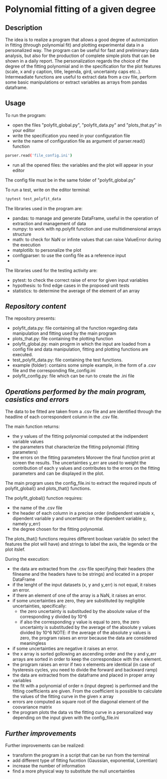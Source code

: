 # Polynomial fitting of a given degree

## **Description**
The idea is to realize a program that allows a good degree of automization in fitting (through polynomial fit) and plotting experimental data in a personalized way. The program can be useful for fast and preliminary data analysis, but also for the production of complete simple plots that can be shown in a daily report. The personalization regards the choice of the degree of the fitting polynomial and in the specification for the plot features (scale, x and y caption, title, legenda, gird, uncertainty caps etc..). Intermeadiate functions are useful to extract data from a csv file, perform some basic manipulations or extract variables as arrays from pandas dataframe.




## **Usage**
To run the program:
- open the files "polyfit_global.py", "polyfit_data.py" and "plots_that.py" in your editor
- write the specification you need in your configuration file
- write the name of configuration file as argument of parser.read() function 
```bash
parser.read('file_config.ini')
```
- run all the opened files: the variables and the plot will appear in your editor

The config file must be in the same folder of "polyfit_global.py"

To run a test, write on the editor terminal:
```bash
!pytest test_polyfit_data
```

The libraries used in the program are:
- pandas: to manage and generate DataFrame, useful in the operation of extraction and management of data
- numpy: to work with np.polyfit function and use multidimensional arrays structure 
- math: to check for NaN or infinte values that can raise ValueError during the execution
- matplotlib: to personalize the plot
- configparser: to use the config file as a reference input
- 
The libraries used for the testing activity are:
- pytest: to check the correct raise of error for given input variables
- hypothesis: to find edge cases in the proposed unit tests
- statistics: to determine the average of the element of an array



## *Repository content*
The repository presents:
- polyfit_data.py: file containing all the function regarding data manipulation and fitting used by the main program
- plots_that.py: file containing the plotting function
- polyfit_global.py: main progrm in which the input are loaded from a config file and data manipulation, fitting and plotting functions are executed.
- test_polyfit_data.py: file containing the test functions. 
- example (folder): contains some simple example, in the form of a .csv file and the corresponding file_config.ini
- polyfit_config.py: file which can be run to create the .ini file




## *Operations performed by the main program, casistics and errors*

The data to be fitted are taken from a .csv file and are identified through the headline of each correspondent column in the .csv file. 

The main function returns: 
- the y values of the fitting polynomial computed at the indipendent variable values
- the parameters that characterize the fitting polynomial (fitting parameters)
- the errors on the fitting parameters
Morover the final function print at screen the results.
The uncertainties y_err are used to weight the contribution of each y values and contributes to the errors on the fitting parameters and can be displayed in the plot.

The main program uses the config_file.ini to extract the required inputs of polyfit_global() and plots_that() functions.

The polyfit_global() function requires:
- the name of the .csv file
- the header of each column in a precise order (indipendent variable x, dipendent variable y and uncertainty on the dipendent variable y, namely y_err) 
- the degree chosen for the fitting polynomial. 

The plots_that() functions requires different boolean variable (to select the features the plot will have) and strings to label the axis, the legenda or the plot itslef.

During the execution:
- the data are extracted from the .csv file specifying their headers (the filneame and the headers have to be strings) and located in a proper DataFrame
- if the lenght of the input datasets (x, y and y_err) is not equal, it raises an error.
- if there an element of one of the array is a NaN, it raises an error.
- if some uncertainties are zero, they are substituted by negligible uncertainties, specifically:
    - the zero uncertainty is substituded by the absolute value of the corresponding y divided by 10^6
    - if also the corresponding y value is equal to zero, the zero uncertainty is substituded by the average of the absolute y values divided by 10^6
   NOTE: if the average of the absolute y values is zero, the program raises an error because the data are considered meaningless
- if some uncertainties are negative it raises an error.
- the x array is sorted gollowing an ascending order and the y and y_err arrays are sorted in order to keep the correspondace with the x element.
- the program raises an error if two x elements are identical (in case of hysteresis cycles, you need to divide the forward and backward ramp)
- the data are extracted from the dataframe and placed in proper array variables
- the fit with a polynomial of order n (input degree) is performed and the fitting coefficients are given. From the coefficient is possible to calculate the values of the fitting curve in the given x array
- errors are computed as square root of the diagonal element of the coovariance matrix
- the program plots the data vs the fitting curve in a personalized way depending on the input given with the config_file.ini


## *Further improvements*
Further improvements can be realized:
- transform the program in a script that can be run from the terminal
- add different type of fitting fucntion (Gaussian, exponential, Lorentian)
- increase the number of information
- find a more physical way to substitute the null uncertainties 


